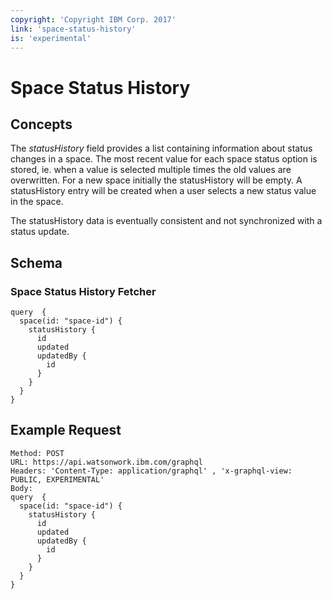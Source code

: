 ```yaml
---
copyright: 'Copyright IBM Corp. 2017'
link: 'space-status-history'
is: 'experimental'
---
```


# Space Status History

## Concepts

The _statusHistory_ field provides a list containing information about status changes 
in a space. The most recent value for each space status option is stored, ie. when a value is selected multiple times the old values are overwritten. 
For a new space initially the statusHistory will be empty. 
A statusHistory entry will be created when a user selects a new status value in the space.

The statusHistory data is eventually consistent and not synchronized with a status update.

## Schema

### Space Status History Fetcher

```grapqhl
query  {
  space(id: "space-id") {
    statusHistory {
      id
      updated
      updatedBy {
        id
      }
    }
  }
}
```

## Example Request

~~~~
Method: POST
URL: https://api.watsonwork.ibm.com/graphql
Headers: 'Content-Type: application/graphql' , 'x-graphql-view: PUBLIC, EXPERIMENTAL'
Body:
query  {
  space(id: "space-id") {
    statusHistory {
      id
      updated
      updatedBy {
        id
      }
    }
  }
}
~~~~


